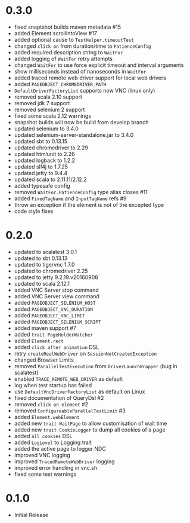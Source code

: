 # 0.3.0
* fixed snaptshot builds maven metadata #15
* added Element.scrollIntoView #17
* added optional cause to `TestHelper.timeoutTest`
* changed `click on` from duration/time to `PatienceConfig`
* added required description string to `WaitFor`
* added logging of `WaitFor` retry attempts
* changed `WaitFor` to use force explicit timeout and interval arguments
* show milliseconds instead of nanoseconds in `WaitFor`
* added traced remote web driver support for local web drivers
* added `PAGEOBJECT_CHROMEDRIVER_PATH`
* `DefaultDriverFactoryList` supports now VNC (linux only)
* removed scala 2.10 support
* removed jdk 7 support
* removed selenium 2 support
* fixed some scala 2.12 warnings
* snapshot builds will now be build from develop branch
* updated selenium to 3.4.0
* updated selenium-server-standalone.jar to 3.4.0
* updated sbt to 0.13.15
* updated chromedriver to 2.29
* updated htmlunit to 2.26
* updated logback to 1.2.2
* updated slf4j to 1.7.25
* updated jetty to 9.4.4
* updated scala to 2.11.11/2.12.2
* added typesafe config
* removed `WaitFor.PatienceConfig` type alias closes #11
* added `FixedTagName` and `InputTagName` refs #9
* throw an exception if the element is not of the excepted type
* code style fixes

# 0.2.0
* updated to scalatest 3.0.1
* updated to sbt 0.13.13
* updated to tigervnc 1.7.0
* updated to chromedriver 2.25
* updated to jetty 9.2.19.v20160908
* updated to scala 2.12.1
* added VNC Server stop command
* added VNC Server view command
* added `PAGEOBJECT_SELENIUM_HOST`
* added `PAGEOBJECT_VNC_DURATION`
* added `PAGEOBJECT_VNC_LIMIT`
* added `PAGEOBJECT_SELENIUM_SCRIPT`
* added maven support #7
* added `trait PageHolderWatcher`
* added `Element.rect`
* added `click after animation` DSL
* retry `createRealWebDriver` on `SessionNotCreatedException`
* changed Browser Limits
* removed `ParallelTestExecution` from `DriverLaunchWrapper` (bug in scalatest)
* enabled `TRACE_REMOTE_WEB_DRIVER` as default
* log when test startup has failed
* use `DefaultVncDriverFactoryList` as default on Linux
* fixed documentation of QueryDsl #2
* removed `click on element` #2
* removed `ConfigureableParallelTestLimit` #3
* added `Element.webElement`
* added new `trait WaitPage` to allow customisation of wait time
* added new `trait CookieLogger` to dump all cookies of a page
* added `all cookies` DSL
* added `LogLevel` to Logging trait
* added the active page to logger NDC
* improved VNC logging
* improved `TracedRemoteWebDriver` logging
* improved error handling in vnc.sh
* fixed some test warnings

# 0.1.0
* Initial Release
